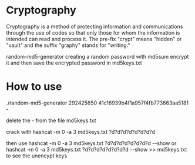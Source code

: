# Cryptography
Cryptography is a method of protecting information and communications through the use of codes so that only those for whom the information is intended can read and process it. The pre-fix "crypt" means "hidden" or "vault" and the suffix "graphy" stands for "writing."



random-md5-generator creating a random password with md5sum encrypt it and then save the encrypted password in md5keys.txt
# How to use 
./random-md5-generator
292425650
41c16939b4f1a957f4fb773663aa5181  -

delete the  - from the file md5keys.txt

crack with
hashcat -m 0 -a 3  md5keys.txt ?d?d?d?d?d?d?d?d

 then use 
hashcat -m 0 -a 3  md5keys.txt ?d?d?d?d?d?d?d?d --show or hashcat -m 0 -a 3  md5keys.txt ?d?d?d?d?d?d?d?d --show >> md5keys.txt to see the unencypt keys 
